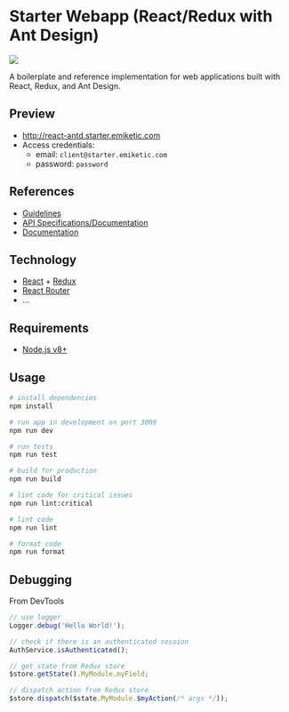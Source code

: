 # Starter Webapp (React/Redux with Ant Design)

![](https://img.shields.io/david/emiketic/emiketic-starter-react-antd.svg?style=for-the-badge)

A boilerplate and reference implementation for web applications built with React, Redux, and Ant Design.

## Preview

- http://react-antd.starter.emiketic.com
- Access credentials:
  - email: `client@starter.emiketic.com`
  - password: `password`

## References

- [Guidelines](https://github.com/emiketic/emiketic-starter-dev/tree/master/docs/guidelines)
- [API Specifications/Documentation](https://starterspecapi.docs.apiary.io/)
- [Documentation](./docs)

## Technology

- [React](https://reactjs.org/) + [Redux](https://redux.js.org/)
- [React Router](https://reacttraining.com/react-router)
- ...

## Requirements

- [Node.js v8+](https://nodejs.org/)

## Usage

```sh
# install dependencies
npm install

# run app in development on port 3000
npm run dev

# run tests
npm run test

# build for production
npm run build

# lint code for critical issues
npm run lint:critical

# lint code
npm run lint

# format code
npm run format
```

## Debugging

From DevTools

```javascript
// use logger
Logger.debug('Hello World!');

// check if there is an authenticated session
AuthService.isAuthenticated();

// get state from Redux store
$store.getState().MyModule.myField;

// dispatch action from Redux store
$store.dispatch($state.MyModule.$myAction(/* args */));
```
